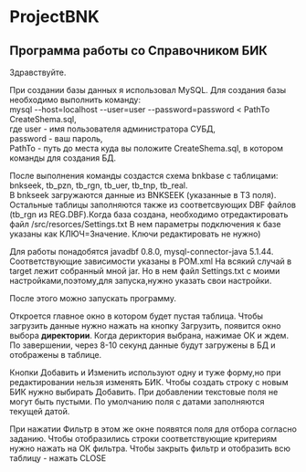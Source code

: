 # ProjectBNK
Программа работы со Справочником БИК 
-----------------------------------

Здравствуйте.

  При создании базы данных я использовал MySQL.
Для создания базы необходимо выполнить команду:<br/>
mysql --host=localhost --user=user --password=password < PathTo CreateShema.sql,<br/>
где user - имя пользователя администратора СУБД, <br/>
    password - ваш пароль,<br/>
    PathTo - путь до места куда вы положите CreateShema.sql, в котором команды для создания БД.<br/>
    
  После выполнения команды создастся схема bnkbase с таблицами:<br/>
bnkseek, tb_pzn, tb_rgn, tb_uer, tb_tnp, tb_real.<br/>
В bnkseek загружаются данные из BNKSEEK (указанные в ТЗ поля). Остальные таблицы заполняются также из соответсвующих
DBF файлов (tb_rgn из REG.DBF).Когда база создана, необходимо отредактировать файл /src/resorces/Settings.txt
В нем параметры подключения к базе указаны как КЛЮЧ=Значение. Ключи редактировать не нужно)<br/>

  Для работы понадобятся javadbf 0.8.0, mysql-connector-java 5.1.44. Соответствующие зависимости указаны в POM.xml
На всякий случай в target лежит собранный мной jar. Но в нем файл Settings.txt c моими настройками,поэтому,для запуска,нужно указать свои настройки.<br/>

  После этого можно запускать программу.<br/>

  Откроется главное окно в котором будет пустая таблица. Чтобы загрузить данные нужно нажать на кнопку Загрузить, появится 
окно выбора **директории**. Когда дериктория выбрана, нажимае ОК и ждем. По завершении, через 8-10 секунд данные будут загружены в БД и отображены в таблице.<br/>

  Кнопки Добавить и Изменить используют одну и туже форму,но при редактировании нельзя изменять БИК. Чтобы создать строку с новым БИК нужно выбирать Добавить. При добавлении текстовые поля не могут быть пустыми. По умолчанию поля с датами заполняются текущей датой.<br/>

  При нажатии Фильтр в этом же окне появятся поля для отбора согласно заданию. Чтобы отобразились строки соответствующие критериям нужно нажать на ОК фильтра. Чтобы закрыть фильтр и отобразить всю таблицу - нажать CLOSE
